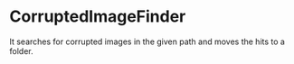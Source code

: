 # CorruptedImageFinder
It searches for corrupted images in the given path and moves the hits to a folder.
